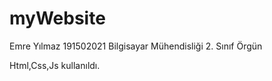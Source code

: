 # myWebsite
Emre Yılmaz
191502021
Bilgisayar Mühendisliği 2. Sınıf Örgün


Html,Css,Js kullanıldı.

